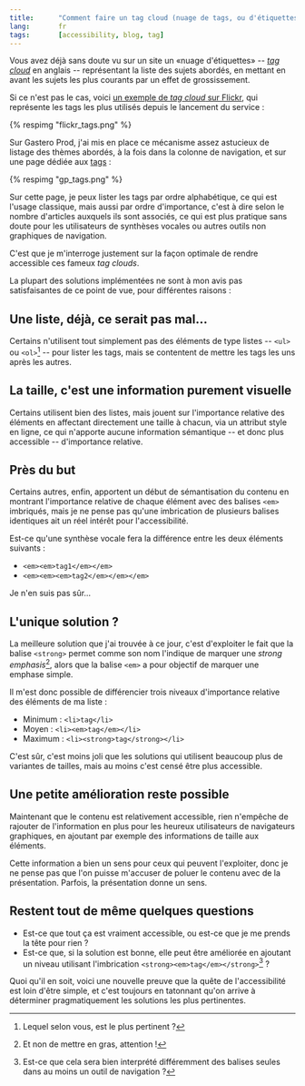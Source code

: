 ```yaml
---
title:      "Comment faire un tag cloud (nuage de tags, ou d'étiquettes) accessible ?"
lang:       fr
tags:       [accessibility, blog, tag]
---
```


Vous avez déjà sans doute vu sur un site un «nuage d'étiquettes» -- *[tag cloud](http://en.wikipedia.org/wiki/Tag_cloud)* en anglais -- représentant la liste des sujets abordés, en mettant en avant les sujets les plus courants par un effet de grossissement.

Si ce n'est pas le cas, voici [un exemple de *tag cloud* sur Flickr](https://www.flickr.com/photos/tags/), qui représente les tags les plus utilisés depuis le lancement du service :

{% respimg "flickr_tags.png" %}

Sur Gastero Prod, j'ai mis en place ce mécanisme assez astucieux de listage des thèmes abordés, à la fois dans la colonne de navigation, et sur une page dédiée aux [tags](/tags/) :

{% respimg "gp_tags.png" %}

Sur cette page, je peux lister les tags par ordre alphabétique, ce qui est l'usage classique, mais aussi par ordre d'importance, c'est à dire selon le nombre d'articles auxquels ils sont associés, ce qui est plus pratique sans doute pour les utilisateurs de synthèses vocales ou autres outils non graphiques de navigation.

C'est que je m'interroge justement sur la façon optimale de rendre accessible ces fameux *tag clouds*.

La plupart des solutions implémentées ne sont à mon avis pas satisfaisantes de ce point de vue, pour différentes raisons :

## Une liste, déjà, ce serait pas mal…


Certains n'utilisent tout simplement pas des éléments de type listes -- `<ul>` ou `<ol>`[^1] -- pour lister les tags, mais se contentent de mettre les tags les uns après les autres.

## La taille, c'est une information purement visuelle


Certains utilisent bien des listes, mais jouent sur l'importance relative des éléments en affectant directement une taille à chacun, via un attribut style en ligne, ce qui n'apporte aucune information sémantique -- et donc plus accessible -- d'importance relative.

## Près du but


Certains autres, enfin, apportent un début de sémantisation du contenu en montrant l'importance relative de chaque élément avec des balises `<em>` imbriqués, mais je ne pense pas qu'une imbrication de plusieurs balises identiques ait un réel intérêt pour l'accessibilité.

Est-ce qu'une synthèse vocale fera la différence entre les deux éléments suivants :

- `<em><em>tag1</em></em>`
- `<em><em><em>tag2</em></em></em>`

Je n'en suis pas sûr…

## L'unique solution ?


La meilleure solution que j'ai trouvée à ce jour, c'est d'exploiter le fait que la balise `<strong>` permet comme son nom l'indique de marquer une *strong emphasis*[^2], alors que la balise `<em>` a pour objectif de marquer une emphase simple.

Il m'est donc possible de différencier trois niveaux d'importance relative des éléments de ma liste :

- Minimum : `<li>tag</li>`
- Moyen : `<li><em>tag</em></li>`
- Maximum : `<li><strong>tag</strong></li>`

C'est sûr, c'est moins joli que les solutions qui utilisent beaucoup plus de variantes de tailles, mais au moins c'est censé être plus accessible.

## Une petite amélioration reste possible


Maintenant que le contenu est relativement accessible, rien n'empêche de rajouter de l'information en plus pour les heureux utilisateurs de navigateurs graphiques, en ajoutant par exemple des informations de taille aux éléments.

Cette information a bien un sens pour ceux qui peuvent l'exploiter, donc je ne pense pas que l'on puisse m'accuser de poluer le contenu avec de la présentation. Parfois, la présentation donne un sens.

## Restent tout de même quelques questions



- Est-ce que tout ça est vraiment accessible, ou est-ce que je me prends la tête pour rien ?
- Est-ce que, si la solution est bonne, elle peut être améliorée en ajoutant un niveau utilisant l'imbrication `<strong><em>tag</em></strong>`[^3] ?

Quoi qu'il en soit, voici une nouvelle preuve que la quête de l'accessibilité est loin d'être simple, et c'est toujours en tatonnant qu'on arrive à déterminer pragmatiquement les solutions les plus pertinentes.


[^1]: Lequel selon vous, est le plus pertinent ?

[^2]: Et non de mettre en gras, attention !

[^3]: Est-ce que cela sera bien interprété différemment des balises seules dans au moins un outil de navigation ?
